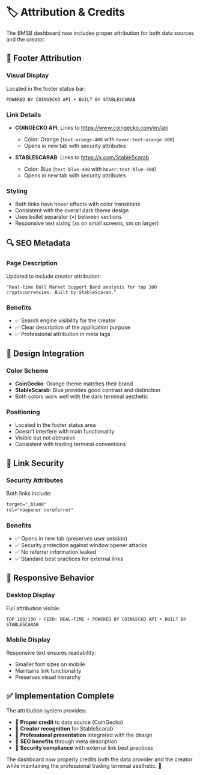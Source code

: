 # 🏷️ Attribution & Credits

The BMSB dashboard now includes proper attribution for both data sources and the creator.

## 📍 Footer Attribution

### Visual Display
Located in the footer status bar:
```
POWERED BY COINGECKO API • BUILT BY STABLESCARAB
```

### Link Details
- **COINGECKO API**: Links to https://www.coingecko.com/en/api
  - Color: Orange (`text-orange-400` with `hover:text-orange-300`)
  - Opens in new tab with security attributes

- **STABLESCARAB**: Links to https://x.com/StableScarab  
  - Color: Blue (`text-blue-400` with `hover:text-blue-300`)
  - Opens in new tab with security attributes

### Styling
- Both links have hover effects with color transitions
- Consistent with the overall dark theme design
- Uses bullet separator (•) between sections
- Responsive text sizing (xs on small screens, sm on larger)

## 🔍 SEO Metadata

### Page Description
Updated to include creator attribution:
```
"Real-time Bull Market Support Band analysis for top 100 cryptocurrencies. Built by StableScarab."
```

### Benefits
- ✅ Search engine visibility for the creator
- ✅ Clear description of the application purpose
- ✅ Professional attribution in meta tags

## 🎨 Design Integration

### Color Scheme
- **CoinGecko**: Orange theme matches their brand
- **StableScarab**: Blue provides good contrast and distinction
- Both colors work well with the dark terminal aesthetic

### Positioning
- Located in the footer status area
- Doesn't interfere with main functionality
- Visible but not obtrusive
- Consistent with trading terminal conventions

## 🔗 Link Security

### Security Attributes
Both links include:
```html
target="_blank" 
rel="noopener noreferrer"
```

### Benefits
- ✅ Opens in new tab (preserves user session)
- ✅ Security protection against window.opener attacks
- ✅ No referrer information leaked
- ✅ Standard best practices for external links

## 📱 Responsive Behavior

### Desktop Display
Full attribution visible:
```
TOP 100/100 • FEED: REAL-TIME • POWERED BY COINGECKO API • BUILT BY STABLESCARAB
```

### Mobile Display
Responsive text ensures readability:
- Smaller font sizes on mobile
- Maintains link functionality
- Preserves visual hierarchy

## ✅ Implementation Complete

The attribution system provides:
- 🎯 **Proper credit** to data source (CoinGecko)
- 🎯 **Creator recognition** for StableScarab
- 🎯 **Professional presentation** integrated with the design
- 🎯 **SEO benefits** through meta description
- 🎯 **Security compliance** with external link best practices

The dashboard now properly credits both the data provider and the creator while maintaining the professional trading terminal aesthetic. 🚀